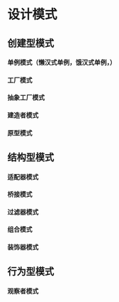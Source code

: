 # 设计模式
## 创建型模式
#### 单例模式（懒汉式单例，饿汉式单例，）
#### 工厂模式
#### 抽象工厂模式
#### 建造者模式
#### 原型模式
## 结构型模式
#### 适配器模式
#### 桥接模式
#### 过滤器模式
#### 组合模式
#### 装饰器模式
## 行为型模式
#### 观察者模式
